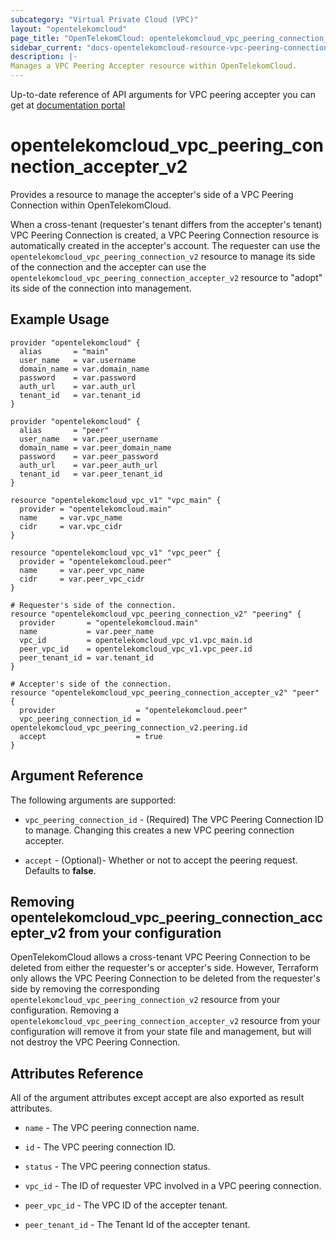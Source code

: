 ```yaml
---
subcategory: "Virtual Private Cloud (VPC)"
layout: "opentelekomcloud"
page_title: "OpenTelekomCloud: opentelekomcloud_vpc_peering_connection_accepter_v2"
sidebar_current: "docs-opentelekomcloud-resource-vpc-peering-connection-accepter-v2"
description: |-
Manages a VPC Peering Accepter resource within OpenTelekomCloud.
---
```


Up-to-date reference of API arguments for VPC peering accepter you can get at
[documentation portal](https://docs.otc.t-systems.com/virtual-private-cloud/api-ref/apis/vpc_peering_connection)

# opentelekomcloud_vpc_peering_connection_accepter_v2

Provides a resource to manage the accepter's side of a VPC Peering Connection within OpenTelekomCloud.

When a cross-tenant (requester's tenant differs from the accepter's tenant) VPC Peering Connection is created, a VPC Peering Connection resource is automatically created in the
accepter's account.
The requester can use the `opentelekomcloud_vpc_peering_connection_v2` resource to manage its side of the connection
and the accepter can use the `opentelekomcloud_vpc_peering_connection_accepter_v2` resource to "adopt" its side of the
connection into management.

## Example Usage

```hcl
provider "opentelekomcloud" {
  alias       = "main"
  user_name   = var.username
  domain_name = var.domain_name
  password    = var.password
  auth_url    = var.auth_url
  tenant_id   = var.tenant_id
}

provider "opentelekomcloud" {
  alias       = "peer"
  user_name   = var.peer_username
  domain_name = var.peer_domain_name
  password    = var.peer_password
  auth_url    = var.peer_auth_url
  tenant_id   = var.peer_tenant_id
}

resource "opentelekomcloud_vpc_v1" "vpc_main" {
  provider = "opentelekomcloud.main"
  name     = var.vpc_name
  cidr     = var.vpc_cidr
}

resource "opentelekomcloud_vpc_v1" "vpc_peer" {
  provider = "opentelekomcloud.peer"
  name     = var.peer_vpc_name
  cidr     = var.peer_vpc_cidr
}

# Requester's side of the connection.
resource "opentelekomcloud_vpc_peering_connection_v2" "peering" {
  provider       = "opentelekomcloud.main"
  name           = var.peer_name
  vpc_id         = opentelekomcloud_vpc_v1.vpc_main.id
  peer_vpc_id    = opentelekomcloud_vpc_v1.vpc_peer.id
  peer_tenant_id = var.tenant_id
}

# Accepter's side of the connection.
resource "opentelekomcloud_vpc_peering_connection_accepter_v2" "peer" {
  provider                  = "opentelekomcloud.peer"
  vpc_peering_connection_id = opentelekomcloud_vpc_peering_connection_v2.peering.id
  accept                    = true
}
```

## Argument Reference

The following arguments are supported:

* `vpc_peering_connection_id` - (Required) The VPC Peering Connection ID to manage. Changing this creates a new VPC peering connection accepter.

* `accept` - (Optional)- Whether or not to accept the peering request. Defaults to **false**.


## Removing opentelekomcloud_vpc_peering_connection_accepter_v2 from your configuration

OpenTelekomCloud allows a cross-tenant VPC Peering Connection to be deleted from either the requester's or accepter's side. However, Terraform only allows the VPC Peering Connection to be deleted from the requester's side by removing the corresponding `opentelekomcloud_vpc_peering_connection_v2` resource from your configuration. Removing a `opentelekomcloud_vpc_peering_connection_accepter_v2` resource from your configuration will remove it from your state file and management, but will not destroy the VPC Peering Connection.

## Attributes Reference

All of the argument attributes except accept are also exported as result attributes.

* `name` - 	The VPC peering connection name.

* `id` - The VPC peering connection ID.

* `status` - The VPC peering connection status.

* `vpc_id` - The ID of requester VPC involved in a VPC peering connection.

* `peer_vpc_id` - The VPC ID of the accepter tenant.

* `peer_tenant_id` - The Tenant Id of the accepter tenant.
